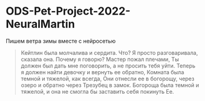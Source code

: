 # ODS-Pet-Project-2022-NeuralMartin
Пишем ветра зимы вместе с нейросетью


> Кейтлин была молчалива и сердита. Что? Я просто разговаривала, сказала она. Почему я говорю? Мастер пожал плечами, Ты должен был дать мне поговорить, а не просить тебя уйти. Теперь я должен найти девочку и вернуть ее обратно, Комната была темной и тяжелой, как всегда, Они отнесли ее в богорощу, через озеро и обратно через Трезубец в замок. Богороща была темной и тяжелой, и она не смогла бы заставить себя покинуть Ее.
